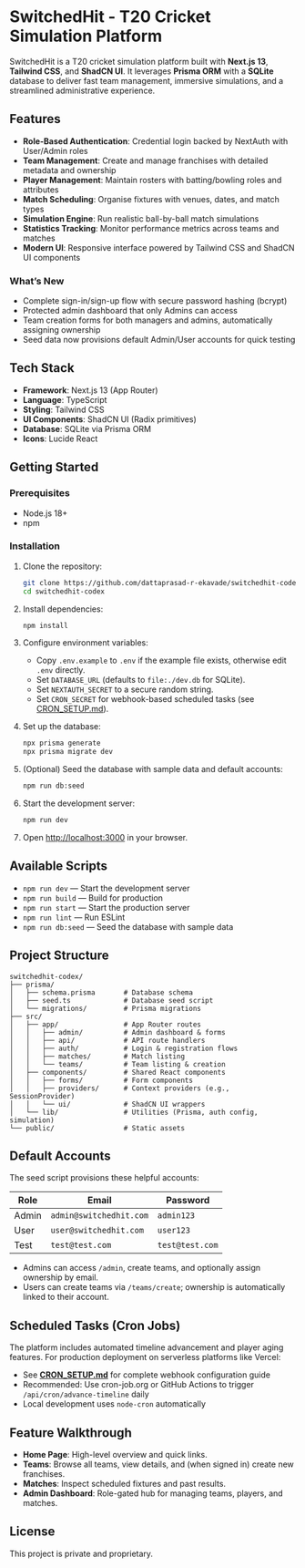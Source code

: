 # SwitchedHit - T20 Cricket Simulation Platform

SwitchedHit is a T20 cricket simulation platform built with **Next.js 13**, **Tailwind CSS**, and **ShadCN UI**. It leverages **Prisma ORM** with a **SQLite** database to deliver fast team management, immersive simulations, and a streamlined administrative experience.

## Features

- **Role-Based Authentication**: Credential login backed by NextAuth with User/Admin roles
- **Team Management**: Create and manage franchises with detailed metadata and ownership
- **Player Management**: Maintain rosters with batting/bowling roles and attributes
- **Match Scheduling**: Organise fixtures with venues, dates, and match types
- **Simulation Engine**: Run realistic ball-by-ball match simulations
- **Statistics Tracking**: Monitor performance metrics across teams and matches
- **Modern UI**: Responsive interface powered by Tailwind CSS and ShadCN UI components

### What’s New

- Complete sign-in/sign-up flow with secure password hashing (bcrypt)
- Protected admin dashboard that only Admins can access
- Team creation forms for both managers and admins, automatically assigning ownership
- Seed data now provisions default Admin/User accounts for quick testing

## Tech Stack

- **Framework**: Next.js 13 (App Router)
- **Language**: TypeScript
- **Styling**: Tailwind CSS
- **UI Components**: ShadCN UI (Radix primitives)
- **Database**: SQLite via Prisma ORM
- **Icons**: Lucide React

## Getting Started

### Prerequisites

- Node.js 18+
- npm

### Installation

1. Clone the repository:
   ```bash
   git clone https://github.com/dattaprasad-r-ekavade/switchedhit-codex.git
   cd switchedhit-codex
   ```

2. Install dependencies:
   ```bash
   npm install
   ```

3. Configure environment variables:
   - Copy `.env.example` to `.env` if the example file exists, otherwise edit `.env` directly.
   - Set `DATABASE_URL` (defaults to `file:./dev.db` for SQLite).
   - Set `NEXTAUTH_SECRET` to a secure random string.
   - Set `CRON_SECRET` for webhook-based scheduled tasks (see [CRON_SETUP.md](./CRON_SETUP.md)).

4. Set up the database:
   ```bash
   npx prisma generate
   npx prisma migrate dev
   ```

5. (Optional) Seed the database with sample data and default accounts:
   ```bash
   npm run db:seed
   ```

6. Start the development server:
   ```bash
   npm run dev
   ```

7. Open [http://localhost:3000](http://localhost:3000) in your browser.

## Available Scripts

- `npm run dev` — Start the development server
- `npm run build` — Build for production
- `npm run start` — Start the production server
- `npm run lint` — Run ESLint
- `npm run db:seed` — Seed the database with sample data

## Project Structure

```
switchedhit-codex/
├── prisma/
│   ├── schema.prisma       # Database schema
│   ├── seed.ts             # Database seed script
│   └── migrations/         # Prisma migrations
├── src/
│   ├── app/                # App Router routes
│   │   ├── admin/          # Admin dashboard & forms
│   │   ├── api/            # API route handlers
│   │   ├── auth/           # Login & registration flows
│   │   ├── matches/        # Match listing
│   │   └── teams/          # Team listing & creation
│   ├── components/         # Shared React components
│   │   ├── forms/          # Form components
│   │   ├── providers/      # Context providers (e.g., SessionProvider)
│   │   └── ui/             # ShadCN UI wrappers
│   └── lib/                # Utilities (Prisma, auth config, simulation)
└── public/                 # Static assets
```

## Default Accounts

The seed script provisions these helpful accounts:

| Role   | Email                 | Password |
| ------ | --------------------- | -------- |
| Admin  | `admin@switchedhit.com` | `admin123` |
| User   | `user@switchedhit.com`  | `user123`  |
| Test   | `test@test.com`         | `test@test.com` |

- Admins can access `/admin`, create teams, and optionally assign ownership by email.
- Users can create teams via `/teams/create`; ownership is automatically linked to their account.

## Scheduled Tasks (Cron Jobs)

The platform includes automated timeline advancement and player aging features. For production deployment on serverless platforms like Vercel:

- See **[CRON_SETUP.md](./CRON_SETUP.md)** for complete webhook configuration guide
- Recommended: Use cron-job.org or GitHub Actions to trigger `/api/cron/advance-timeline` daily
- Local development uses `node-cron` automatically

## Feature Walkthrough

- **Home Page**: High-level overview and quick links.
- **Teams**: Browse all teams, view details, and (when signed in) create new franchises.
- **Matches**: Inspect scheduled fixtures and past results.
- **Admin Dashboard**: Role-gated hub for managing teams, players, and matches.

## License

This project is private and proprietary.
